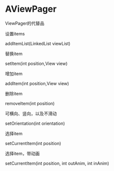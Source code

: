 # AViewPager
ViewPager的代替品


设置items

addItemList(LinkedList<View> viewList)


替换item

setItem(int position,View view)


增加item

addItem(int position,View view)


删除item

removeItem(int position)


可横向、竖向，以及不滑动

setOrientation(int orientation)


选择item

setCurrentItem(int position)


选择item，带动画

setCurrentItem(int position, int outAnim, int inAnim)
